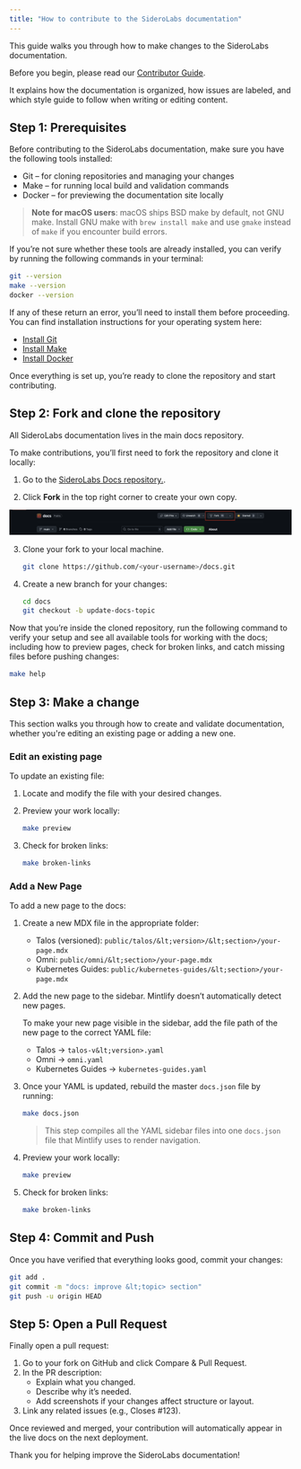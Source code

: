 ```yaml
---
title: "How to contribute to the SideroLabs documentation"
---
```


This guide walks you through how to make changes to the SideroLabs documentation.

Before you begin, please read our [Contributor Guide](../README.md).

It explains how the documentation is organized, how issues are labeled, and which style guide to follow when writing or editing content.

## Step 1: Prerequisites

Before contributing to the SideroLabs documentation, make sure you have the following tools installed:

* Git – for cloning repositories and managing your changes
* Make – for running local build and validation commands
* Docker – for previewing the documentation site locally

> **Note for macOS users**: macOS ships BSD make by default, not GNU make. Install GNU make with `brew install make` and use `gmake` instead of `make` if you encounter build errors.

If you’re not sure whether these tools are already installed, you can verify by running the following commands in your terminal:

```bash
git --version
make --version
docker --version
```

If any of these return an error, you’ll need to install them before proceeding. You can find installation instructions for your operating system here:

* [Install Git](https://git-scm.com/downloads)
* [Install Make](https://www.gnu.org/software/make/)
* [Install Docker](https://docs.docker.com/get-started/get-docker/)

Once everything is set up, you’re ready to clone the repository and start contributing.

## Step 2:  Fork and clone the repository

All SideroLabs documentation lives in the main docs repository.

To make contributions, you’ll first need to fork the repository and clone it locally:

1. Go to the [SideroLabs Docs repository.](https://github.com/siderolabs/docs).

2. Click **Fork** in the top right corner to create your own copy.

![Fork icon in the SideroLabs Docs repository](../public/images/contribute-to-the-siderolabs-fork.png)


3. Clone your fork to your local machine.

    ```bash
    git clone https://github.com/<your-username>/docs.git
    ```



4. Create a new branch for your changes:	

    ```bash
    cd docs
    git checkout -b update-docs-topic
    ```

Now that you’re inside the cloned repository, run the following command to verify your setup and see all available tools for working with the docs; including how to preview pages, check for broken links, and catch missing files before pushing changes:

```bash
make help
```


## Step 3: Make a change

This section walks you through how to create and validate documentation, whether you're editing an existing page or adding a new one.

### Edit an existing page

To update an existing file:

1. Locate and modify the file with your desired changes.
2. Preview your work locally:

    ```bash
    make preview
    ```

3. Check for broken links:

    ```bash
    make broken-links
    ```



### Add a New Page

To add a new page to the docs:

1. Create a new MDX file in the appropriate folder:
    * Talos (versioned): `public/talos/&lt;version>/&lt;section>/your-page.mdx`
    * Omni: `public/omni/&lt;section>/your-page.mdx`
    * Kubernetes Guides: `public/kubernetes-guides/&lt;section>/your-page.mdx`
2. Add the new page to the sidebar. Mintlify doesn’t automatically detect new pages.

    To make your new page visible in the sidebar, add the file path of the new page to the correct YAML file:

    * Talos → `talos-v&lt;version>.yaml`
    * Omni → `omni.yaml`
    * Kubernetes Guides → `kubernetes-guides.yaml`
3. Once your YAML is updated, rebuild the master `docs.json` file by running:

    ```bash
    make docs.json
    ```

	> This step compiles all the YAML sidebar files into one `docs.json` file that Mintlify uses to render navigation.



4. Preview your work locally:

    ```bash
    make preview
    ```

5. Check for broken links:

    ```bash
    make broken-links
    ```



## Step 4: Commit and Push

Once you have verified that everything looks good, commit your changes:

```bash
git add .
git commit -m "docs: improve &lt;topic> section"
git push -u origin HEAD
```


## Step 5: Open a Pull Request

Finally open a pull request:

1. Go to your fork on GitHub and click Compare & Pull Request.
2. In the PR description:
    * Explain what you changed.
    * Describe why it’s needed.
    * Add screenshots if your changes affect structure or layout.
3. Link any related issues (e.g., Closes #123).

Once reviewed and merged, your contribution will automatically appear in the live docs on the next deployment.

Thank you for helping improve the SideroLabs documentation!
